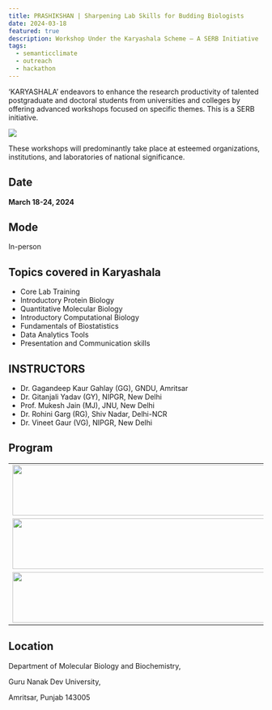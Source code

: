 ```yaml
---
title: PRASHIKSHAN | Sharpening Lab Skills for Budding Biologists  
date: 2024-03-18
featured: true
description: Workshop Under the Karyashala Scheme – A SERB Initiative
tags:
  - semanticclimate
  - outreach
  - hackathon
---
```


‘KARYASHALA’ endeavors to enhance the research productivity of talented postgraduate and doctoral students from universities and colleges by offering advanced workshops focused on specific themes. This is a SERB initiative. 

<img src='{{ "/static/img/GNDU_flyer.jpg" | url }}'>

These workshops will predominantly take place at esteemed organizations, institutions, and laboratories of national significance.

## Date

**March 18-24, 2024**

## Mode

In-person

## Topics covered in Karyashala

- Core Lab Training
- Introductory Protein Biology
- Quantitative Molecular Biology
- Introductory Computational Biology
- Fundamentals of Biostatistics
- Data Analytics Tools
- Presentation and Communication skills

## INSTRUCTORS
- Dr. Gagandeep Kaur Gahlay (GG), GNDU, Amritsar
- Dr. Gitanjali Yadav (GY), NIPGR, New Delhi
- Prof. Mukesh Jain (MJ), JNU, New Delhi
- Dr. Rohini Garg (RG), Shiv Nadar, Delhi-NCR
- Dr. Vineet Gaur (VG), NIPGR, New Delhi

## Program 
 
<table>
  <tr>
    <td>
      <img src='{{ "/static/img/GNDU_schedule1.jpg" | url }}' width="500" height="100">
    </td>
  </tr>
  <tr>
    <td>
      <img src='{{ "/static/img/GNDU_schedule2.jpg" | url }}' width="500" height="100">
    </td>
  </tr>
  <tr>
    <td>
      <img src='{{ "/static/img/GNDU_schedule3.jpg" | url }}' width="500" height="100">
    </td>
  </tr>
</table>


## Location

Department of Molecular Biology and Biochemistry, 

Guru Nanak Dev University, 

Amritsar, Punjab 143005









